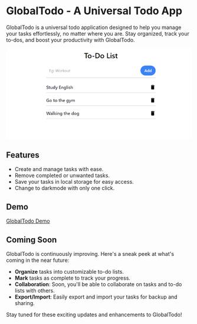 # GlobalTodo - A Universal Todo App

GlobalTodo is a universal todo application designed to help you manage your tasks effortlessly, no matter where you are. Stay organized, track your to-dos, and boost your productivity with GlobalTodo.

![GlobalTodo Screenshot](to-do.png)

## Features

- Create and manage tasks with ease.
- Remove completed or unwanted tasks.
- Save your tasks in local storage for easy access.
- Change to darkmode with only one click.

## Demo
[GlobalTodo Demo](https://maxbenschop.com/to-do)

## Coming Soon

GlobalTodo is continuously improving. Here's a sneak peek at what's coming in the near future:

- **Organize** tasks into customizable to-do lists.
- **Mark** tasks as complete to track your progress.
- **Collaboration**: Soon, you'll be able to collaborate on tasks and to-do lists with others.
- **Export/Import**: Easily export and import your tasks for backup and sharing.

Stay tuned for these exciting updates and enhancements to GlobalTodo!